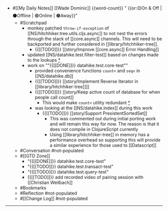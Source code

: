 - #[[My Daily Notes]] [[Wade Dominic]] {{word-count}} " {{or:🟡On & Off | ⚫️Offline | 🟢Online | 🟠Away}}"
    - #Scratchpad 
        - monkey patched `throw-if-exception` of [[NS/hitchhiker.tree.utils.cljs.async]] to not nest the errors through the stack of [[core.async]] channels. This will need to be backported and further considered in [[library/hitchhiker-tree]].
            - {{[[TODO]]}} [[story/Improve [[core.async]] Error Handling]]
        - updated [[NS/datahike.test.filter-test]] based on changes made to the lookups [*](((8fyQ--ie_)))
        - work on ""{{[[DONE]]}} datahike.test.core-test""
            - provided convenience functions `count<` and `seq<` in [[NS/datahike.db]]
            - {{[[TODO]]}} [[story/Implement Reverse Iterator in [[library/hitchhiker-tree]]]]
            - {{[[TODO]]}} [[story/Keep active count of database for when people call count]]
                - This would make `count<` utility redundant [*](((WOtSPGFXO)))
            - was looking at the [[NS/datahike.index]] during this work
                - {{[[TODO]]}} [[story/Support PresistentSortedSet]]
                    - This was commented out during initial porting work and will remain this way for now. The reason is that it does not compile in ClojureScript currently
                    - Using [[library/hitchhiker-tree]] in memory has a performance overhead so supporting this will provide a similar experience for those used to [[Datascript]]
    - #Conversation #not-populated
    - #[[GTD Zone]]
        - "{{[[DONE]]}} datahike.test.core-test"
        - "{{[[TODO]]}} datahike.test.transact-test"
        - "{{[[TODO]]}} datahike.test.query-test"
        - {{[[TODO]]}} add recorded video of pairing session with [[Christian Weilbach]]
    - #Bookmarks
    - #Reflection #not-populated
    - #[[Change Log]] #not-populated
- ---
